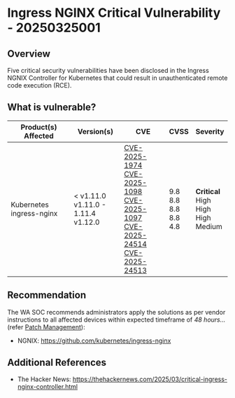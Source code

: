 # Ingress NGINX Critical Vulnerability - 20250325001

## Overview

Five critical security vulnerabilities have been disclosed in the Ingress NGNIX Controller for Kubernetes that could result in unauthenticated remote code execution (RCE).

## What is vulnerable?

| Product(s) Affected | Version(s) | CVE     | CVSS   | Severity   |
| --------- | ---------- | ------------- | ------------ | ------------------ |
| Kubernetes ingress-nginx   | < v1.11.0 <br> v1.11.0 - 1.11.4 <br> v1.12.0    | [CVE-2025-1974](https://nvd.nist.gov/vuln/detail/CVE-2025-1974) <br> [CVE-2025-1098](https://nvd.nist.gov/vuln/detail/CVE-2025-1098) <br> [CVE-2025-1097](https://nvd.nist.gov/vuln/detail/CVE-2025-1097) <br> [CVE-2025-24514](https://nvd.nist.gov/vuln/detail/CVE-2025-24514) <br> [CVE-2025-24513](https://nvd.nist.gov/vuln/detail/CVE-2025-24513) | 9.8 <br> 8.8 <br> 8.8 <br> 8.8 <br> 4.8 | **Critical** <br> High <br> High <br> High <br> Medium|


## Recommendation

The WA SOC recommends administrators apply the solutions as per vendor instructions to all affected devices within expected timeframe of *48 hours...* (refer [Patch Management](../guidelines/patch-management.md)):

- NGNIX: <https://github.com/kubernetes/ingress-nginx>

## Additional References

- The Hacker News: <https://thehackernews.com/2025/03/critical-ingress-nginx-controller.html>
